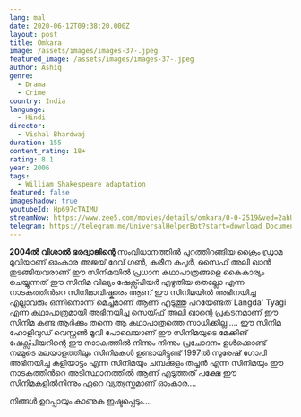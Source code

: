 ```yaml
---
lang: mal
date: 2020-06-12T09:38:20.000Z
layout: post
title: Omkara
image: /assets/images/images-37-.jpeg
featured_image: /assets/images/images-37-.jpeg
author: Ashiq
genre:
  - Drama
  - Crime
country: India
language:
  - Hindi
director:
  - Vishal Bhardwaj
duration: 155
content_rating: 18+
rating: 8.1
year: 2006
tags:
  - William Shakespeare adaptation
featured: false
imageshadow: true
youtubeId: Hp697cTAIMU
streamNow: https://www.zee5.com/movies/details/omkara/0-0-2519&ved=2ahUKEwiKqKHqofrpAhVByDgGHaOJCisQjjgwAHoECAYQAw&usg=AOvVaw3RFUBeev3kuSugNjsM2Y6n
telegram: https://telegram.me/UniversalHelperBot?start=download_Document_388
---
```

**2004ൽ** **വിശാൽ ഭരദ്വാജിന്റെ** സംവിധാനത്തിൽ പുറത്തിറങ്ങിയ ക്രൈം ഡ്രാമ മൂവിയാണ് ഓംകാര അജയ് ദേവ് ഗൺ, കരീന കപൂർ, സൈഫ് അലി ഖാൻ തുടങ്ങിയവരാണ്  ഈ സിനിമയിൽ പ്രധാന കഥാപാത്രങ്ങളെ കൈകാര്യം ചെയ്യുന്നത്
ഈ സിനിമ വില്യം ഷേക്സ്പിയർ എഴുതിയ ഒതല്ലോ എന്ന നാടകത്തിൻറെ
സിനിമാവിഷ്കാരം ആണ്
ഈ സിനിമയിൽ അഭിനയിച്ച എല്ലാവരും ഒന്നിനൊന്ന് മെച്ചമാണ് ആണ് എടുത്തു പറയേണ്ടത് Langda' Tyagi എന്ന കഥാപാത്രമായി അഭിനയിച്ച സെയ്ഫ് അലി ഖാന്റെ പ്രകടനമാണ്
ഈ സിനിമ കണ്ട ആർക്കും തന്നെ ആ കഥാപാത്രത്തെ സാധിക്കില്ല.....
ഈ സിനിമ ഹോളിവുഡ് വെസ്റ്റൺ മൂവി പോലെയാണ് ഈ സിനിമയുടെ മേക്കിങ്
ഷേക്സ്പിയറിന്റെ  ഈ നാടകത്തിൽ നിന്നും നിന്നും പ്രചോദനം ഉൾക്കൊണ്ട്  നമ്മുടെ മലയാളത്തിലും സിനിമകൾ ഉണ്ടായിട്ടുണ്ട്
1997ൽ സുരേഷ് ഗോപി അഭിനയിച്ച കളിയാട്ടം  എന്ന സിനിമയും ചമ്പക്കുളം തച്ചൻ എന്ന സിനിമയും ഈ നാടകത്തിൻറെ അടിസ്ഥാനത്തിൽ ആണ് എടുത്തത്
പക്ഷേ ഈ സിനിമകളിൽനിന്നും  ഏറെ വ്യത്യസ്തമാണ് ഓംകാര....

നിങ്ങൾ ഉറപ്പായും കാണുക ഇഷ്ടപ്പെടും....

